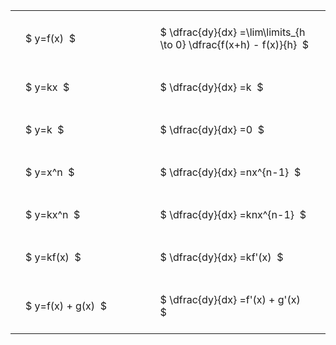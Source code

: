 ---
---

#  
<br>
<style type="text/css">
#T_50eed th.col_heading {
  text-align: left;
  font-size: 1em;
}
#T_50eed td {
  text-align: left;
  font-size: 1em;
  padding: 1.5em;
}
#T_50eed_row0_col0, #T_50eed_row1_col0, #T_50eed_row2_col0, #T_50eed_row3_col0, #T_50eed_row4_col0, #T_50eed_row5_col0, #T_50eed_row6_col0 {
  width: 300px;
  white-space: pre-wrap;
}
#T_50eed_row0_col1, #T_50eed_row1_col1, #T_50eed_row2_col1, #T_50eed_row3_col1, #T_50eed_row4_col1, #T_50eed_row5_col1, #T_50eed_row6_col1 {
  width: 400px;
  white-space: pre-wrap;
}
</style>
<table id="T_50eed">
  <thead>
  </thead>
  <tbody>
    <tr>
      <td id="T_50eed_row0_col0" class="data row0 col0" >$ y=f(x)  $</td>
      <td id="T_50eed_row0_col1" class="data row0 col1" >$ \dfrac{dy}{dx} =\lim\limits_{h \to 0} \dfrac{f(x+h) - f(x)}{h}  $</td>
    </tr>
    <tr>
      <td id="T_50eed_row1_col0" class="data row1 col0" >$ y=kx  $</td>
      <td id="T_50eed_row1_col1" class="data row1 col1" >$ \dfrac{dy}{dx} =k  $</td>
    </tr>
    <tr>
      <td id="T_50eed_row2_col0" class="data row2 col0" >$ y=k  $</td>
      <td id="T_50eed_row2_col1" class="data row2 col1" >$ \dfrac{dy}{dx} =0  $</td>
    </tr>
    <tr>
      <td id="T_50eed_row3_col0" class="data row3 col0" >$ y=x^n  $</td>
      <td id="T_50eed_row3_col1" class="data row3 col1" >$ \dfrac{dy}{dx} =nx^{n-1}  $</td>
    </tr>
    <tr>
      <td id="T_50eed_row4_col0" class="data row4 col0" >$ y=kx^n  $</td>
      <td id="T_50eed_row4_col1" class="data row4 col1" >$ \dfrac{dy}{dx} =knx^{n-1}  $</td>
    </tr>
    <tr>
      <td id="T_50eed_row5_col0" class="data row5 col0" >$ y=kf(x)  $</td>
      <td id="T_50eed_row5_col1" class="data row5 col1" >$ \dfrac{dy}{dx} =kf'(x)  $</td>
    </tr>
    <tr>
      <td id="T_50eed_row6_col0" class="data row6 col0" >$ y=f(x) + g(x)  $</td>
      <td id="T_50eed_row6_col1" class="data row6 col1" >$ \dfrac{dy}{dx} =f'(x) + g'(x)  $</td>
    </tr>
  </tbody>
</table>
